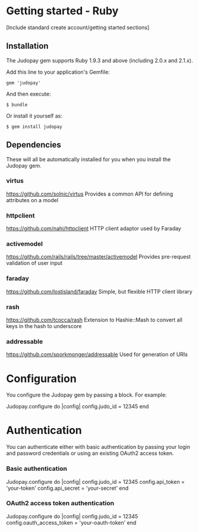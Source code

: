 # Getting started - Ruby

[Include standard create account/getting started sections]

## Installation

The Judopay gem supports Ruby 1.9.3 and above (including 2.0.x and 2.1.x).

Add this line to your application's Gemfile:

    gem 'judopay'

And then execute:

    $ bundle

Or install it yourself as:

    $ gem install judopay

## Dependencies

These will all be automatically installed for you when you install the Judopay gem.

### virtus
https://github.com/solnic/virtus
Provides a common API for defining attributes on a model

### httpclient
https://github.com/nahi/httpclient
HTTP client adaptor used by Faraday

### activemodel
https://github.com/rails/rails/tree/master/activemodel
Provides pre-request validation of user input

### faraday
https://github.com/lostisland/faraday
Simple, but flexible HTTP client library

### rash
https://github.com/tcocca/rash
Extension to Hashie::Mash to convert all keys in the hash to underscore

### addressable
https://github.com/sporkmonger/addressable
Used for generation of URIs

# Configuration

You configure the Judopay gem by passing a block. For example:

Judopay.configure do |config|
	config.judo_id = 12345
end

# Authentication
You can authenticate either with basic authentication by passing your login and password credentials or using an existing OAuth2 access token.

### Basic authentication

Judopay.configure do |config|
	config.judo_id = 12345
	config.api_token = 'your-token'
  config.api_secret = 'your-secret'
end

### OAuth2 access token authentication

Judopay.configure do |config|
	config.judo_id = 12345
	config.oauth_access_token = 'your-oauth-token'
end

